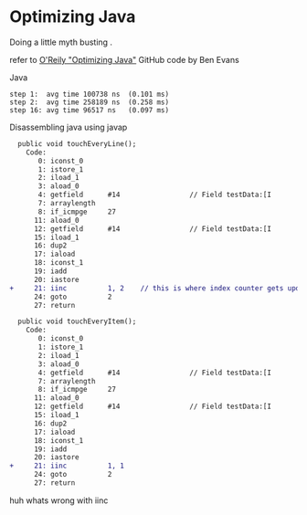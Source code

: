 # Optimizing Java

Doing a little myth busting .

refer to [O'Reily "Optimizing Java"](https://github.com/kittylyst/optimizing-java) GitHub code by Ben Evans


Java
```
step 1:  avg time 100738 ns  (0.101 ms)
step 2:  avg time 258189 ns  (0.258 ms)
step 16: avg time 96517 ns   (0.097 ms)
```

Disassembling java using javap

```diff
  public void touchEveryLine();
    Code:
       0: iconst_0
       1: istore_1
       2: iload_1
       3: aload_0
       4: getfield      #14                 // Field testData:[I
       7: arraylength
       8: if_icmpge     27
      11: aload_0
      12: getfield      #14                 // Field testData:[I
      15: iload_1
      16: dup2
      17: iaload
      18: iconst_1
      19: iadd
      20: iastore
+     21: iinc          1, 2    // this is where index counter gets updated
      24: goto          2
      27: return

  public void touchEveryItem();
    Code:
       0: iconst_0
       1: istore_1
       2: iload_1
       3: aload_0
       4: getfield      #14                 // Field testData:[I
       7: arraylength
       8: if_icmpge     27
      11: aload_0
      12: getfield      #14                 // Field testData:[I
      15: iload_1
      16: dup2
      17: iaload
      18: iconst_1
      19: iadd
      20: iastore
+     21: iinc          1, 1
      24: goto          2
      27: return
```

huh whats wrong with iinc